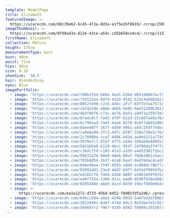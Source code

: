 ```yaml
---
template: ModelPage
title: Elizabeth
featuredImage: >-
  https://ucarecdn.com/60c39e62-6c45-472a-8d3a-e1f5e2bf8619/-/crop/2503x1308/0,0/-/preview/
imageThumbnail: >-
  https://ucarecdn.com/8fd8a43a-d12e-43ce-a54c-cd5b658ce4c4/-/crop/1151x1411/134,0/-/preview/
firstName: Elizabeth
collection: Mature
height: 175cm
measurementType: bust
bust: 90cm
waist: 72cm
hips: 90cm
size: 8-10
shoeSize: '38.5'
hair: Blonde/Grey
eyes: Blue
imagePortfolio:
  - image: 'https://ucarecdn.com/fd8b2354-b68a-4ea5-b3b4-d041600b7acf/'
  - image: 'https://ucarecdn.com/73d121ea-84f4-41d3-9542-533c4ebb81b2/'
  - image: 'https://ucarecdn.com/8052fe98-c2c6-4ebc-afc7-65f7e7aa7573/'
  - image: 'https://ucarecdn.com/cb7a519e-a0eb-4bbb-bb02-9a631289b381/'
  - image: 'https://ucarecdn.com/4b3f66f6-c73c-4e7b-8a53-a9d71e3f073d/'
  - image: 'https://ucarecdn.com/87adc8cf-7ad2-4f9f-b12d-22cb67a40a70/'
  - image: 'https://ucarecdn.com/6c795ead-7a4f-4aab-82f8-9cbf7ab65280/'
  - image: 'https://ucarecdn.com/bbeee0ff-167f-4dd0-9961-a45c2b4f74de/'
  - image: 'https://ucarecdn.com/ca4e6a94-37c3-447c-8f87-330a720a1cf6/'
  - image: 'https://ucarecdn.com/2c7099be-cca7-4496-b43d-aa0e5221a774/'
  - image: 'https://ucarecdn.com/9539e7c7-d1bf-47f1-a26a-169ab9e8d955/'
  - image: 'https://ucarecdn.com/5831b5e0-6119-4bcc-953f-24f80da3f477/'
  - image: 'https://ucarecdn.com/c36dcf19-c105-4fa3-a335-a4d53381f1bc/'
  - image: 'https://ucarecdn.com/99431a7b-98e0-4de6-80af-78dba9b1cbac/'
  - image: 'https://ucarecdn.com/f85b9d54-1b37-4ca8-baa7-0ed76dac4ced/'
  - image: 'https://ucarecdn.com/844e4bea-2fdf-4593-a9d4-ec8094c786f7/'
  - image: 'https://ucarecdn.com/93992dd1-23e4-4dd7-b9f7-6435d79059fb/'
  - image: 'https://ucarecdn.com/e4102cf6-fd44-41b8-808f-a5063459f815/'
  - image: 'https://ucarecdn.com/ee6f733a-1360-411c-aad0-05d9f030a3b8/'
  - image: 'https://ucarecdn.com/0295588e-abe5-41cd-8459-19bcf849e6b3/'
  - image: >-
      https://ucarecdn.com/ea1e1272-d733-456d-b452-f8985fdfa2d6/-/preview/-/rotate/90/
  - image: 'https://ucarecdn.com/64bcc504-e0a1-4248-9935-5a67ed3d7886/'
  - image: 'https://ucarecdn.com/2022440c-6d47-474d-b8c3-8e52befe5c92/'
  - image: 'https://ucarecdn.com/5646b7c2-7967-4295-8581-f6008c3915b7/'
---
```


